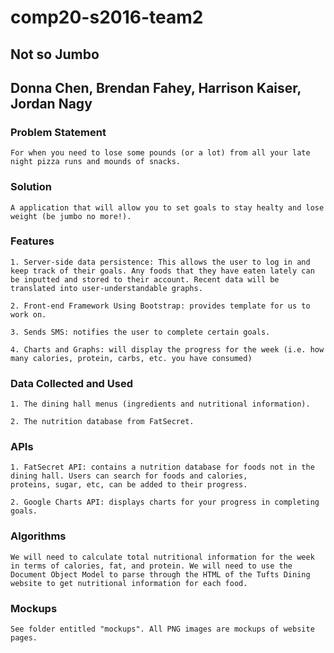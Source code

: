 # comp20-s2016-team2
## Not so Jumbo
## Donna Chen, Brendan Fahey, Harrison Kaiser, Jordan Nagy

### Problem Statement
	
	For when you need to lose some pounds (or a lot) from all your late night pizza runs and mounds of snacks.

### Solution

	A application that will allow you to set goals to stay healty and lose weight (be jumbo no more!). 
 
### Features

	1. Server-side data persistence: This allows the user to log in and keep track of their goals. Any foods that they have eaten lately can be inputted and stored to their account. Recent data will be translated into user-understandable graphs.

	2. Front-end Framework Using Bootstrap: provides template for us to work on.

	3. Sends SMS: notifies the user to complete certain goals.

	4. Charts and Graphs: will display the progress for the week (i.e. how many calories, protein, carbs, etc. you have consumed)

### Data Collected and Used

	1. The dining hall menus (ingredients and nutritional information).

	2. The nutrition database from FatSecret. 

### APIs
	
	1. FatSecret API: contains a nutrition database for foods not in the dining hall. Users can search for foods and calories,
	proteins, sugar, etc, can be added to their progress.

	2. Google Charts API: displays charts for your progress in completing goals. 

### Algorithms
	We will need to calculate total nutritional information for the week in terms of calories, fat, and protein. We will need to use the Document Object Model to parse through the HTML of the Tufts Dining website to get nutritional information for each food. 

### Mockups
	See folder entitled "mockups". All PNG images are mockups of website pages.
